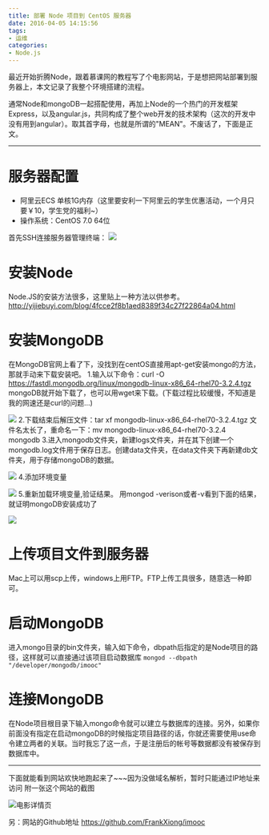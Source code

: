```yaml
---
title: 部署 Node 项目到 CentOS 服务器
date: 2016-04-05 14:15:56
tags:
- 运维
categories:
- Node.js
---
```

最近开始折腾Node，跟着慕课网的教程写了个电影网站，于是想把网站部署到服务器上，本文记录了我整个环境搭建的流程。

通常Node和mongoDB一起搭配使用，再加上Node的一个热门的开发框架Express，以及angular.js，共同构成了整个web开发的技术架构（这次的开发中没有用到angular）。取其首字母，也就是所谓的"MEAN"。不废话了，下面是正文。

-----------

# 服务器配置
- 阿里云ECS 单核1G内存（这里要安利一下阿里云的学生优惠活动，一个月只要￥10，学生党的福利~）
- 操作系统：CentOS 7.0 64位

首先SSH连接服务器管理终端：
![](https://mares.oss-cn-qingdao.aliyuncs.com/blog/node-deploy/1.png)

# 安装Node
Node.JS的安装方法很多，这里贴上一种方法以供参考。
http://yijiebuyi.com/blog/4fcce2f8b1aed8389f34c27f22864a04.html

# 安装MongoDB
在MongoDB官网上看了下，没找到在centOS直接用apt-get安装mongo的方法，那就手动来下载安装吧。
1.输入以下命令：curl -O https://fastdl.mongodb.org/linux/mongodb-linux-x86_64-rhel70-3.2.4.tgz
mongoDB就开始下载了，也可以用wget来下载。(下载过程比较缓慢，不知道是我的网速还是curl的问题...)

![](https://mares.oss-cn-qingdao.aliyuncs.com/blog/node-deploy/2.png)
2.下载结束后解压文件：tar xf mongodb-linux-x86_64-rhel70-3.2.4.tgz
文件名太长了，重命名一下：mv mongodb-linux-x86_64-rhel70-3.2.4  mongodb
3.进入mongodb文件夹，新建logs文件夹，并在其下创建一个mongodb.log文件用于保存日志。创建data文件夹，在data文件夹下再新建db文件夹，用于存储mongoDB的数据。

![](https://mares.oss-cn-qingdao.aliyuncs.com/blog/node-deploy/3.png)
4.添加环境变量

![](https://mares.oss-cn-qingdao.aliyuncs.com/blog/node-deploy/4.png)
5.重新加载环境变量,验证结果。
用mongod -verison或者-v看到下面的结果，就证明mongoDB安装成功了

![](https://mares.oss-cn-qingdao.aliyuncs.com/blog/node-deploy/5.png)
# 上传项目文件到服务器
Mac上可以用scp上传，windows上用FTP。FTP上传工具很多，随意选一种即可。
# 启动MongoDB
进入mongo目录的bin文件夹，输入如下命令，dbpath后指定的是Node项目的路径，这样就可以直接通过该项目启动数据库
```mongod --dbpath "/developer/mongodb/imooc"```
# 连接MongoDB
在Node项目根目录下输入mongo命令就可以建立与数据库的连接。另外，如果你前面没有指定在启动mongoDB的时候指定项目路径的话，你就还需要使用use命令建立两者的关联。当时我忘了这一点，于是注册后的帐号等数据都没有被保存到数据库中。

-----------
下面就能看到网站欢快地跑起来了~~~因为没做域名解析，暂时只能通过IP地址来访问
附一张这个网站的截图

![电影详情页](https://mares.oss-cn-qingdao.aliyuncs.com/blog/node-deploy/6.png)

另：网站的Github地址 https://github.com/FrankXiong/imooc
